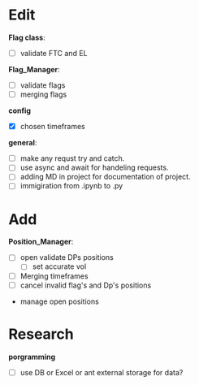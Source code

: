 # Edit
**Flag class**:
- [ ] validate FTC and EL

**Flag_Manager**:
- [ ] validate flags
- [ ] merging flags

**config**
- [x] chosen timeframes

**general**:
- [ ] make any requst try and catch.
- [ ] use async and await for handeling requests. 
- [ ] adding MD in project for documentation of project.
- [ ] immigiration from .ipynb to .py

# Add
**Position_Manager**:
- [ ] open validate DPs positions
  - [ ] set accurate vol
- [ ] Merging timeframes
- [ ] cancel invalid flag's and Dp's positions
- manage open positions

# Research
**porgramming**
- [ ] use DB or Excel or ant external storage for data?